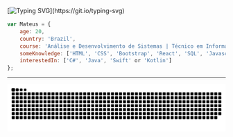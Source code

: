 [![Typing SVG](https://readme-typing-svg.herokuapp.com/?color=FAF9F6&size=32&center=true&vCenter=true&width=1000&lines=Hello+world,+welcome+to+my+Github+repository.;)](https://git.io/typing-svg)

```javascript
var Mateus = {
    age: 20,
    country: 'Brazil',
    course: 'Análise e Desenvolvimento de Sistemas | Técnico em Informática',
    someKnowledge: ['HTML', 'CSS', 'Bootstrap', 'React', 'SQL', 'Javascript' and 'Node.js'],
    interestedIn: ['C#', 'Java', 'Swift' or 'Kotlin']
};
```
<div align="center"><hr>
  
 ![Snake animation](https://github.com/Platane/snk/raw/output/github-contribution-grid-snake.svg)
  
</div>
